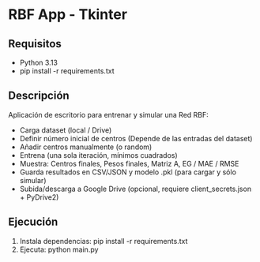 RBF App - Tkinter
====================================

Requisitos
----------
- Python 3.13
- pip install -r requirements.txt

Descripción
-----------
Aplicación de escritorio para entrenar y simular una Red RBF:
- Carga dataset (local / Drive)
- Definir número inicial de centros (Depende de las entradas del dataset)
- Añadir centros manualmente (o random)
- Entrena (una sola iteración, mínimos cuadrados)
- Muestra: Centros finales, Pesos finales, Matriz A, EG / MAE / RMSE
- Guarda resultados en CSV/JSON y modelo .pkl (para cargar y sólo simular)
- Subida/descarga a Google Drive (opcional, requiere client_secrets.json + PyDrive2)

Ejecución
---------
1. Instala dependencias:
   pip install -r requirements.txt
2. Ejecuta:
   python main.py

